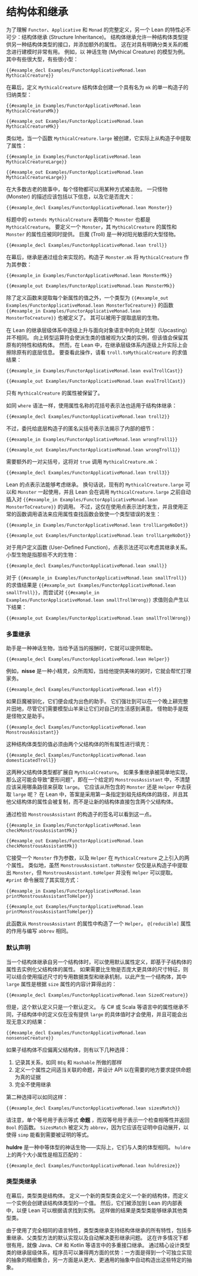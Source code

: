 <!--
# Structures and Inheritance
-->

# 结构体和继承

<!--
In order to understand the full definitions of `Functor`, `Applicative`, and `Monad`, another Lean feature is necessary: structure inheritance.
Structure inheritance allows one structure type to provide the interface of another, along with additional fields.
This can be useful when modeling concepts that have a clear taxonomic relationship.
For example, take a model of mythical creatures.
Some of them are large, and some are small:
-->

为了理解 `Functor`、`Applicative` 和 `Monad` 的完整定义，另一个 Lean 的特性必不可少：结构体继承 (Structure Inheritance)。
结构体继承允许一种结构体类型提供另一种结构体类型的接口，并添加额外的属性。
这在对具有明确分类关系的概念进行建模时非常有用。
例如，以 神话生物 (Mythical Creature) 的模型为例。
其中有些很大型，有些很小型：

```lean
{{#example_decl Examples/FunctorApplicativeMonad.lean MythicalCreature}}
```

<!--
Behind the scenes, defining the `MythicalCreature` structure creates an inductive type with a single constructor called `mk`:
-->

在幕后，定义 `MythicalCreature` 结构体会创建一个具有名为 `mk` 的单一构造子的归纳类型：

```lean
{{#example_in Examples/FunctorApplicativeMonad.lean MythicalCreatureMk}}
```
```output info
{{#example_out Examples/FunctorApplicativeMonad.lean MythicalCreatureMk}}
```

<!--
Similarly, a function `MythicalCreature.large` is created that actually extracts the field from the constructor:
-->

类似地，当一个函数 `MythicalCreature.large` 被创建，它实际上从构造子中提取了属性：

```lean
{{#example_in Examples/FunctorApplicativeMonad.lean MythicalCreatureLarge}}
```
```output info
{{#example_out Examples/FunctorApplicativeMonad.lean MythicalCreatureLarge}}
```

<!--
In most old stories, each monster can be defeated in some way.
A description of a monster should include this information, along with whether it is large:
-->

在大多数古老的故事中，每个怪物都可以用某种方式被击败。
一只怪物 (Monster) 的描述应该包括以下信息，以及它是否庞大：

```lean
{{#example_decl Examples/FunctorApplicativeMonad.lean Monster}}
```

<!--
The `extends MythicalCreature` in the heading states that every monster is also mythical.
To define a `Monster`, both the fields from `MythicalCreature` and the fields from `Monster` should be provided.
A troll is a large monster that is vulnerable to sunlight:
-->

标题中的 `extends MythicalCreature` 表明每个 `Monster` 也都是 `MythicalCreature`。
要定义一个 `Monster`，其 `MythicalCreature` 的属性和 `Monster` 的属性应被同时提供。
巨魔 (Troll) 是一种对阳光敏感的大型怪物。

```lean
{{#example_decl Examples/FunctorApplicativeMonad.lean troll}}
```

<!--
Behind the scenes, inheritance is implemented using composition.
The constructor `Monster.mk` takes a `MythicalCreature` as its argument:
-->

在幕后，继承是通过组合来实现的。构造子 `Monster.mk` 将 `MythicalCreature` 作为其参数：

```lean
{{#example_in Examples/FunctorApplicativeMonad.lean MonsterMk}}
```
```output info
{{#example_out Examples/FunctorApplicativeMonad.lean MonsterMk}}
```

<!--
In addition to defining functions to extract the value of each new field, a function `{{#example_in Examples/FunctorApplicativeMonad.lean MonsterToCreature}}` is defined with type `{{#example_out Examples/FunctorApplicativeMonad.lean MonsterToCreature}}`.
This can be used to extract the underlying creature.
-->

除了定义函数来提取每个新属性的值之外，一个类型为 `{{#example_out Examples/FunctorApplicativeMonad.lean MonsterToCreature}}` 的函数 `{{#example_in Examples/FunctorApplicativeMonad.lean MonsterToCreature}}` 也被定义了。
其可以被用于提取底层的生物。

<!--
Moving up the inheritance hierarchy in Lean is not the same thing as upcasting in object-oriented languages.
An upcast operator causes a value from a derived class to be treated as an instance of the parent class, but the value retains its identity and structure.
In Lean, however, moving up the inheritance hierarchy actually erases the underlying information.
To see this in action, consider the result of evaluating `troll.toMythicalCreature`:
-->

在 Lean 的继承层级体系中逐级上升与面向对象语言中的向上转型（Upcasting）并不相同。
向上转型运算符会使派生类的值被视为父类的实例，但该值会保留其原有的特性和结构体。
然而，在 Lean 中，在继承层级体系内逐级上升实际上会擦除原有的底层信息。
要查看此操作，请看 `troll.toMythicalCreature` 的求值结果：

```lean
{{#example_in Examples/FunctorApplicativeMonad.lean evalTrollCast}}
```
```output info
{{#example_out Examples/FunctorApplicativeMonad.lean evalTrollCast}}
```

<!--
Only the fields of `MythicalCreature` remain.
-->

只有 `MythicalCreature` 的属性被保留了。

<!--
Just like the `where` syntax, curly-brace notation with field names also works with structure inheritance:
-->

如同 `where` 语法一样，使用属性名称的花括号表示法也适用于结构体继承：

```lean
{{#example_decl Examples/FunctorApplicativeMonad.lean troll2}}
```

<!--
However, the anonymous angle-bracket notation that delegates to the underlying constructor reveals the internal details:
-->

不过，委托给底层构造子的匿名尖括号表示法揭示了内部的细节：

```lean
{{#example_in Examples/FunctorApplicativeMonad.lean wrongTroll1}}
```
```output error
{{#example_out Examples/FunctorApplicativeMonad.lean wrongTroll1}}
```

<!--
An extra set of angle brackets is required, which invokes `MythicalCreature.mk` on `true`:
-->

需要额外的一对尖括号，这将对 `true` 调用 `MythicalCreature.mk`：

```lean
{{#example_decl Examples/FunctorApplicativeMonad.lean troll3}}
```

<!--
Lean's dot notation is capable of taking inheritance into account.
In other words, the existing `MythicalCreature.large` can be used with a `Monster`, and Lean automatically inserts the call to `{{#example_in Examples/FunctorApplicativeMonad.lean MonsterToCreature}}` before the call to `MythicalCreature.large`.
However, this only occurs when using dot notation, and applying the field lookup function using normal function call syntax results in a type error:
-->

Lean 的点表示法能够考虑继承。
换句话说，现有的 `MythicalCreature.large` 可以和 `Monster` 一起使用，并且 Lean 会在调用 `MythicalCreature.large` 之前自动插入对 `{{#example_in Examples/FunctorApplicativeMonad.lean MonsterToCreature}}` 的调用。
不过，这仅在使用点表示法时发生，并且使用正常的函数调用语法来应用属性查找函数会致使一个类型错误的发生：

```lean
{{#example_in Examples/FunctorApplicativeMonad.lean trollLargeNoDot}}
```
```output error
{{#example_out Examples/FunctorApplicativeMonad.lean trollLargeNoDot}}
```

<!--
Dot notation can also take inheritance into account for user-defined functions.
A small creature is one that is not large:
-->

对于用户定义函数 (User-Defined Function)，点表示法还可以考虑其继承关系。
小型生物是指那些不大的生物：

```lean
{{#example_decl Examples/FunctorApplicativeMonad.lean small}}
```

<!--
Evaluating `{{#example_in Examples/FunctorApplicativeMonad.lean smallTroll}}` yields `{{#example_out Examples/FunctorApplicativeMonad.lean smallTroll}}`, while attempting to evaluate `{{#example_in Examples/FunctorApplicativeMonad.lean smallTrollWrong}}` results in:
-->

对于 `{{#example_in Examples/FunctorApplicativeMonad.lean smallTroll}}` 的求值结果是 `{{#example_out Examples/FunctorApplicativeMonad.lean smallTroll}}`，而尝试对 `{{#example_in Examples/FunctorApplicativeMonad.lean smallTrollWrong}}` 求值则会产生以下结果：

```output error
{{#example_out Examples/FunctorApplicativeMonad.lean smallTrollWrong}}
```


<!--
### Multiple Inheritance
-->

### 多重继承

<!--
A helper is a mythical creature that can provide assistance when given the correct payment:
-->

助手是一种神话生物，当给予适当的报酬时，它就可以提供帮助。

```lean
{{#example_decl Examples/FunctorApplicativeMonad.lean Helper}}
```

<!--
For example, a _nisse_ is a kind of small elf that's known to help around the house when provided with tasty porridge:
-->

例如，**nisse** 是一种小精灵，众所周知，当给他提供美味的粥时，它就会帮忙打理家务。

```lean
{{#example_decl Examples/FunctorApplicativeMonad.lean elf}}
```

<!--
If domesticated, trolls make excellent helpers.
They are strong enough to plow a whole field in a single night, though they require model goats to keep them satisfied with their lot in life.
A monstrous assistant is a monster that is also a helper:
-->

如果巨魔被驯化，它们便会成为出色的助手。
它们强壮到可以在一个晚上耕完整片田地，尽管它们需要模型山羊来让它们对自己的生活感到满意。
怪物助手是既是怪物又是助手。

```lean
{{#example_decl Examples/FunctorApplicativeMonad.lean MonstrousAssistant}}
```

<!--
A value of this structure type must fill in all of the fields from both parent structures:
-->

这种结构体类型的值必须由两个父结构体的所有属性进行填充：

```lean
{{#example_decl Examples/FunctorApplicativeMonad.lean domesticatedTroll}}
```

<!--
Both of the parent structure types extend `MythicalCreature`.
If multiple inheritance were implemented naïvely, then this could lead to a "diamond problem", where it would be unclear which path to `large` should be taken from a given `MonstrousAssistant`.
Should it take `large` from the contained `Monster` or from the contained `Helper`?
In Lean, the answer is that the first specified path to the grandparent structure is taken, and the additional parent structures' fields are copied rather than having the new structure include both parents directly.
-->

这两种父结构体类型都扩展自 `MythicalCreature`。
如果多重继承被简单地实现，那么这可能会导致“菱形问题”，即在一个给定的 `MonstrousAssistant` 中，不清楚应该采用哪条路径来获取 `large`。
它应该从所包含的 `Monster` 还是 `Helper` 中去获取 `large` 呢？
在 Lean 中，答案是采用第一条指定到祖先结构体的路径，并且其他父结构体的属性会被复制，而不是让新的结构体直接包含两个父结构体。

<!--
This can be seen by examining the signature of the constructor for `MonstrousAssistant`:
-->

通过检验 `MonstrousAssistant` 的构造子的签名可以看到这一点。

```lean
{{#example_in Examples/FunctorApplicativeMonad.lean checkMonstrousAssistantMk}}
```
```output info
{{#example_out Examples/FunctorApplicativeMonad.lean checkMonstrousAssistantMk}}
```

<!--
It takes a `Monster` as an argument, along with the two fields that `Helper` introduces on top of `MythicalCreature`.
Similarly, while `MonstrousAssistant.toMonster` merely extracts the `Monster` from the constructor, `MonstrousAssistant.toHelper` has no `Helper` to extract.
The `#print` command exposes its implementation:
-->

它接受一个 `Monster` 作为参数，以及 `Helper` 在 `MythicalCreature` 之上引入的两个属性。
类似地，虽然 `MonstrousAssistant.toMonster` 仅仅是从构造子中提取出 `Monster`，但 `MonstrousAssistant.toHelper` 并没有 `Helper` 可以提取。
`#print` 命令展现了其实现方式：

```lean
{{#example_in Examples/FunctorApplicativeMonad.lean printMonstrousAssistantToHelper}}
```
```output info
{{#example_out Examples/FunctorApplicativeMonad.lean printMonstrousAssistantToHelper}}
```

<!--
This function constructs a `Helper` from the fields of `MonstrousAssistant`.
The `@[reducible]` attribute has the same effect as writing `abbrev`.
-->

此函数从 `MonstrousAssistant` 的属性中构造了一个 `Helper`。
`@[reducible]` 属性的作用与编写 `abbrev` 相同。


<!--
### Default Declarations
-->

### 默认声明

<!--
When one structure inherits from another, default field definitions can be used to instantiate the parent structure's fields based on the child structure's fields.
If more size specificity is required than whether a creature is large or not, a dedicated datatype describing sizes can be used together with inheritance, yielding a structure in which the `large` field is computed from the contents of the `size` field:
-->

当一个结构体继承自另一个结构体时，可以使用默认属性定义，即基于子结构体的属性去实例化父结构体的属性。
如果需要比生物是否庞大更具体的尺寸特征，则可以结合使用描述尺寸的专用数据类型和继承机制，以此产生一个结构体，其中 `large` 属性是根据 `size` 属性的内容计算得出的：

```lean
{{#example_decl Examples/FunctorApplicativeMonad.lean SizedCreature}}
```

<!--
This default definition is only a default definition, however.
Unlike property inheritance in a language like C# or Scala, the definitions in the child structure are only used when no specific value for `large` is provided, and nonsensical results can occur:
-->

但是，这个默认定义只是一个默认定义。
与 C# 或 Scala 等语言中的属性继承不同，子结构体中的定义仅在没有提供 `large` 的具体值时才会使用，并且可能会出现无意义的结果：

```lean
{{#example_decl Examples/FunctorApplicativeMonad.lean nonsenseCreature}}
```

<!--
If the child structure should not deviate from the parent structure, there are a few options:

 1. Documenting the relationship, as is done for `BEq` and `Hashable`
 2. Defining a proposition that the fields are related appropriately, and designing the API to require evidence that the proposition is true where it matters
 3. Not using inheritance at all

The second option could look like this:
-->

如果子结构体不应偏离父结构体，则有以下几种选择：

 1. 记录其关系，如同 `BEq` 和 `Hashable` 所做的那样
 2. 定义一个属性之间适当关联的命题，并设计 API 以在需要的地方要求提供命题为真的证据
 3. 完全不使用继承

第二种选择可以如同这样：

```lean
{{#example_decl Examples/FunctorApplicativeMonad.lean sizesMatch}}
```

<!--
Note that a single equality sign is used to indicate the equality _proposition_, while a double equality sign is used to indicate a function that checks equality and returns a `Bool`.
`SizesMatch` is defined as an `abbrev` because it should automatically be unfolded in proofs, so that `simp` can see the equality that should be proven.
-->

请注意，单个等号用于表示等式 **命题** ，而双等号用于表示一个检查相等性并返回 `Bool` 的函数。
`SizesMatch` 被定义为 `abbrev`，因为它应该在证明中自动展开，以使得 `simp` 能看到需要被证明的等式。

<!--
A _huldre_ is a medium-sized mythical creature—in fact, they are the same size as humans.
The two sized fields on `huldre` match one another:
-->

**huldre** 是一种中等体型的神话生物——实际上，它们与人类的体型相同。
`huldre` 上的两个大小属性是相互匹配的：

```lean
{{#example_decl Examples/FunctorApplicativeMonad.lean huldresize}}
```

<!--
### Type Class Inheritance
-->

### 类型类继承

<!--
Behind the scenes, type classes are structures.
Defining a new type class defines a new structure, and defining an instance creates a value of that structure type.
They are then added to internal tables in Lean that allow it to find the instances upon request.
A consequence of this is that type classes may inherit from other type classes.
-->

在幕后，类型类是结构体。
定义一个新的类型类会定义一个新的结构体，而定义一个实例会创建该结构体类型的一个值。
然后，它们被添加到 Lean 的内部表中，以便 Lean 可以根据请求找到实例。
这样做的结果是类型类能够继承其他类型类。

<!--
Because it uses precisely the same language features, type class inheritance supports all the features of structure inheritance, including multiple inheritance, default implementations of parent types' methods, and automatic collapsing of diamonds.
This is useful in many of the same situations that multiple interface inheritance is useful in languages like Java, C# and Kotlin.
By carefully designing type class inheritance hierarchies, programmers can get the best of both worlds: a fine-grained collection of independently-implementable abstractions, and automatic construction of these specific abstractions from larger, more general abstractions.
-->

由于使用了完全相同的语言特性，类型类继承支持结构体继承的所有特性，包括多重继承、父类型方法的默认实现以及自动解决菱形继承问题。
这在许多情况下都很有用，就像 Java、C# 和 Kotlin 等语言中的多重接口继承。
通过精心设计类型类的继承层级体系，程序员可以兼得两方面的优势：一方面是得到一个可独立实现的抽象的精细集合，另一方面是从更大、更通用的抽象中自动构造出这些特定的抽象。
